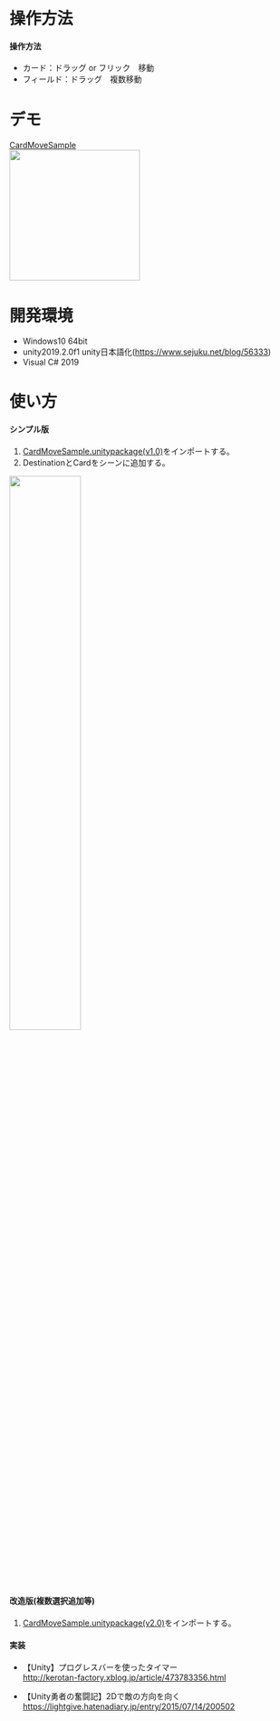 # 操作方法
#### 操作方法  
- カード：ドラッグ or フリック　移動
- フィールド：ドラッグ　複数移動

# デモ
[CardMoveSample](https://little-hoge.github.io/CardMoveSample/)  
<img src="https://user-images.githubusercontent.com/3638785/95680953-20902c80-0c18-11eb-9a1e-e6b2091c0c4d.gif" width=230pt>

# 開発環境
- Windows10 64bit
- unity2019.2.0f1  unity日本語化(https://www.sejuku.net/blog/56333)
- Visual C# 2019

# 使い方
#### シンプル版
1. [CardMoveSample.unitypackage(v1.0)](https://github.com/little-hoge/CardMoveSample/releases/download/v1.0/CardMoveSample.unitypackage)をインポートする。
1. DestinationとCardをシーンに追加する。

<img src="https://user-images.githubusercontent.com/3638785/92775637-8ac76e80-f3d9-11ea-9a87-3e5af809961d.gif" width=50%>

#### 改造版(複数選択追加等)
1. [CardMoveSample.unitypackage(v2.0)](https://github.com/little-hoge/CardMoveSample/releases/download/v1.0/CardMoveSample.unitypackage)をインポートする。


#### 実装
- 【Unity】プログレスバーを使ったタイマー  
http://kerotan-factory.xblog.jp/article/473783356.html

- 【Unity勇者の奮闘記】2Dで敵の方向を向く  
https://lightgive.hatenadiary.jp/entry/2015/07/14/200502
